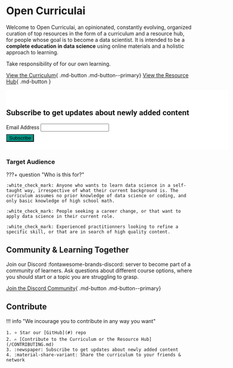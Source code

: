 

<!-- ![tree_logo](/assets/images/library_logo_2.JPG){ align=left width="60" } -->

<!-- <div style="margin: 0 0 0 0; margin-block-end: 0em; margin-bottom: -2.5em; color: #000000"> -->
# Open Curriculai
<!-- </div> -->

<!-- <div style="margin-block-start: 0em;">
</div> -->

Welcome to Open Curriculai, an opinionated, constantly evolving, organized curation of top resources in the form of a curriculum and a resource hub, for people whose goal is to become a data scientist. It is intended to be a **complete education in data science** using online materials and a holistic approach to learning.
<!-- 
!!! info "Chinese Proverb"

    “The best time to plant a tree was 20 years ago. The second best time is now.”

     -->


<!-- ![Chinese Proverb](/assets/images/chinese_proverb.PNG) -->

<!-- !!! info "" -->

<!-- The best time to learn data science was at university. The second best time is now. -->

Take responsibility of for our own learning.



[View the Curriculum](Curriculum.md){ .md-button .md-button--primary} [View the Resource Hub](resource_hub/index.md){ .md-button }


<!-- Begin Mailchimp Signup Form -->
<link href="//cdn-images.mailchimp.com/embedcode/classic-071822.css" rel="stylesheet" type="text/css">
<style type="text/css">
    #mc_embed_signup{background:#fff; clear:left; font:14px Roboto,Arial,sans-serif;  width:600px;}
    #mc_embed_signup form{padding:0; padding-bottom: 1.5em; padding-top: 1.5em}
    #mc_embed_signup .button{background-color:#009485; border-radius:0.1em}
    #mc_embed_signup .mc-field-group{padding: 0 0 0.5em}
	/* Add your own Mailchimp form style overrides in your site stylesheet or in this style block.
	   We recommend moving this block and the preceding CSS link to the HEAD of your HTML file. */
</style>
<div id="mc_embed_signup">
<form action="https://github.us7.list-manage.com/subscribe/post?u=ae41f2ddfe55ea4c7afc9bc02&amp;id=7dfecd57b4&amp;f_id=0000e9e3f0" method="post" id="mc-embedded-subscribe-form" name="mc-embedded-subscribe-form" class="validate" target="_blank" novalidate>
    <div id="mc_embed_signup_scroll">
	<h2>Subscribe to get updates about newly added content</h2>
<!-- <div class="indicates-required"><span class="asterisk">*</span> indicates required</div> -->
<div class="mc-field-group">
	<label for="mce-EMAIL">Email Address  <span class="asterisk"></span>
</label>
	<input type="email" value="" name="EMAIL" class="required email" id="mce-EMAIL">
	<span id="mce-EMAIL-HELPERTEXT" class="helper_text"></span>
</div>
	<div id="mce-responses" class="clear foot">
		<div class="response" id="mce-error-response" style="display:none"></div>
		<div class="response" id="mce-success-response" style="display:none"></div>
	</div>    <!-- real people should not fill this in and expect good things - do not remove this or risk form bot signups-->
    <div style="position: absolute; left: -5000px;" aria-hidden="true"><input type="text" name="b_ae41f2ddfe55ea4c7afc9bc02_7dfecd57b4" tabindex="-1" value=""></div>
        <div class="optionalParent">
            <div class="clear foot">
                <input type="submit" value="Subscribe" name="subscribe" id="mc-embedded-subscribe" class="button">
                <!-- <p class="brandingLogo"><a href="http://eepurl.com/h76kpX" title="Mailchimp - email marketing made easy and fun"><img src="https://eep.io/mc-cdn-images/template_images/branding_logo_text_dark_dtp.svg"></a></p> -->
            </div>
        </div>
    </div>
</form>
</div>
<script type='text/javascript' src='//s3.amazonaws.com/downloads.mailchimp.com/js/mc-validate.js'></script><script type='text/javascript'>(function($) {window.fnames = new Array(); window.ftypes = new Array();fnames[0]='EMAIL';ftypes[0]='email';fnames[1]='FNAME';ftypes[1]='text';fnames[2]='LNAME';ftypes[2]='text';fnames[5]='BIRTHDAY';ftypes[5]='birthday';fnames[6]='MMERGE6';ftypes[6]='text';}(jQuery));var $mcj = jQuery.noConflict(true);</script>
<!--End mc_embed_signup-->


### Target Audience

???+ question "Who is this for?"

    :white_check_mark: Anyone who wants to learn data science in a self-taught way, irrespective of what their current background is. The curriculum assumes no prior knowledge of data science or coding, and only basic knowledge of high school math.

    :white_check_mark: People seeking a career change, or that want to apply data science in their current role.

    :white_check_mark: Experienced practitionners looking to refine a specific skill, or that are in search of high quality content.


## Community & Learning Together

Join our Discord :fontawesome-brands-discord: server to become part of a community of learners. Ask questions about different course options, where you should start or a topic you are struggling to grasp.

[Join the Discord Community](#){ .md-button .md-button--primary}

## Contribute

!!! info "We incourage you to contribute in any way you want"

    1. ⭐ Star our [GitHub](#) repo
    2. ✍️ [Contribute to the Curriculum or the Resource Hub](/CONTRIBUTING.md)
    3. :newspaper: Subscribe to get updates about newly added content
    4. :material-share-variant: Share the curriculum to your friends & network 

